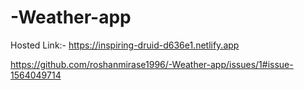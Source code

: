 # -Weather-app
Hosted Link:- https://inspiring-druid-d636e1.netlify.app

https://github.com/roshanmirase1996/-Weather-app/issues/1#issue-1564049714
